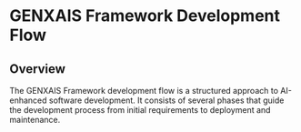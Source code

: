 # GENXAIS Framework Development Flow


## Overview

The GENXAIS Framework development flow is a structured approach to AI-enhanced software development. It consists of several phases that guide the development process from initial requirements to deployment and maintenance.
